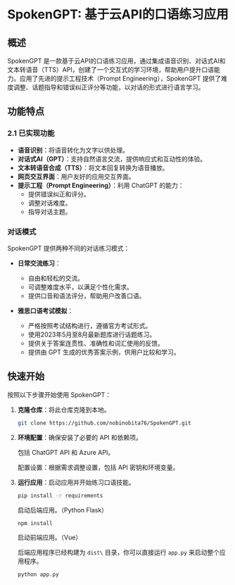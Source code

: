 # SpokenGPT: 基于云API的口语练习应用

## 概述

SpokenGPT 是一款基于云API的口语练习应用，通过集成语音识别、对话式AI和文本转语音（TTS）API，创建了一个交互式的学习环境，帮助用户提升口语能力。应用了先进的提示工程技术（Prompt Engineering），SpokenGPT 提供了难度调整、话题指导和错误纠正评分等功能，以对话的形式进行语言学习。

## 功能特点

### 2.1 已实现功能

- **语音识别**：将语音转化为文字以供处理。
- **对话式AI（GPT）**：支持自然语言交流，提供响应式和互动性的体验。
- **文本转语音合成（TTS）**：将文本回复转换为语音播放。
- **网页交互界面**：用户友好的应用交互界面。
- **提示工程（Prompt Engineering）**：利用 ChatGPT 的能力：
  - 提供错误纠正和评分。
  - 调整对话难度。
  - 指导对话主题。

### 对话模式

SpokenGPT 提供两种不同的对话练习模式：

- **日常交流练习**：
  - 自由和轻松的交流。
  - 可调整难度水平，以满足个性化需求。
  - 提供口音和语法评分，帮助用户改善口语。

- **雅思口语考试模拟**：
  - 严格按照考试结构进行，遵循官方考试形式。
  - 使用2023年5月至8月最新题库进行话题练习。
  - 提供关于答案连贯性、准确性和词汇使用的反馈。
  - 提供由 GPT 生成的优秀答案示例，供用户比较和学习。

## 快速开始

按照以下步骤开始使用 SpokenGPT：

1. **克隆仓库**：将此仓库克隆到本地。
   ```bash
   git clone https://github.com/nobinobita76/SpokenGPT.git
   ```

2. **环境配置**：确保安装了必要的 API 和依赖项。

   包括 ChatGPT API 和 Azure API。

   配置设置：根据需求调整设置，包括 API 密钥和环境变量。

3. **运行应用**：启动应用并开始练习口语技能。
   ```bash
   pip install -r requirements
   ```
   启动后端应用。（Python Flask）
   ```bash
   npm install
   ```
   启动前端应用。（Vue）
   
   后端应用程序已经构建为 `dist\` 目录，你可以直接运行 `app.py` 来启动整个应用程序。
   ```bash
   python app.py
   ```
